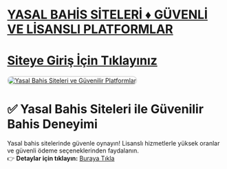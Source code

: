 #  <a href="https://shorto.link/dFSrE">YASAL BAHİS SİTELERİ ♦️ GÜVENLİ VE LİSANSLI PLATFORMLAR</a>
#  <a href="https://shorto.link/dFSrE">Siteye Giriş İçin Tıklayınız</a>

<meta charset="UTF-8">
    <meta name="viewport" content="width=device-width, initial-scale=1.0">
</head>
<body>

<a href="https://shorto.link/dFSrE" title="Yasal Bahis Siteleri">
    <img src="https://r.resimlink.com/r_0sdl5.jpg" alt="Yasal Bahis Siteleri ve Güvenilir Platformlar" style="max-width: 100%; border: 2px solid #ddd; border-radius: 10px;">
</a>

# ✅ Yasal Bahis Siteleri ile Güvenilir Bahis Deneyimi  

Yasal bahis sitelerinde güvenle oynayın! Lisanslı hizmetlerle yüksek oranlar ve güvenli ödeme seçeneklerinden faydalanın.  
👉 **Detaylar için tıklayın:** [Buraya Tıkla](https://shorto.link/dFSrE)  

<meta name="description" content="Yasal bahis siteleri ile güvenli bir bahis deneyimi yaşayın. Hemen tıklayın ve lisanslı platformları keşfedin!">
